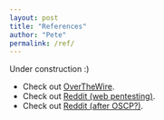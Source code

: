 ```yaml
---
layout: post
title: "References"
author: "Pete"
permalink: /ref/
---
```


Under construction :)

* Check out [OverTheWire](http://http://overthewire.org/wargames/).
* Check out [Reddit (web pentesting)](https://www.reddit.com/r/HowToHack/comments/6miex3/im_having_trouble_figuring_out_a_good_starting/).
* Check out [Reddit (after OSCP?)](https://www.reddit.com/r/AskNetsec/comments/5ysbhy/after_oscp/).
